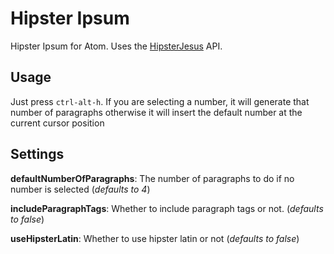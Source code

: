 # Hipster Ipsum

Hipster Ipsum for Atom.  Uses the [HipsterJesus](http://hipsterjesus.com) API.

## Usage

Just press `ctrl-alt-h`.  If you are selecting a number, it will generate that number of paragraphs
otherwise it will insert the default number at the current cursor position

## Settings

**defaultNumberOfParagraphs**: The number of paragraphs to do if no number is selected (*defaults to 4*)

**includeParagraphTags**: Whether to include paragraph tags or not.  (*defaults to false*)

**useHipsterLatin**: Whether to use hipster latin or not (*defaults to false*)
